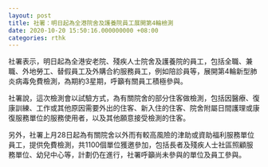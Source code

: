 ```yaml
---
layout: post
title: 社署：明日起為全港院舍及護養院員工展開第4輪檢測
date: 2020-10-20 15:50:16.000000000 +08:00
categories: rthk
---
```


社署表示，明日起為全港安老院、殘疾人士院舍及護養院的員工，包括全職、兼職、外地勞工、替假員工及外購合約服務員工，例如陪診員等，展開第4輪新型肺炎病毒免費檢測，為期約3星期，呼籲有關員工積極參與。

社署說，這次檢測會以試驗方式，為有關院舍的部分住客做檢測，包括因醫療、復康訓練、工作或其他原因需要外出的住客、新入住的住客、院舍附屬日間護理或康復服務單位的服務使用者，以及其他願意接受檢測的住客。

另外，社署上月28日起為有關院舍以外而有較高風險的津助或資助福利服務單位員工，提供免費檢測，共1100個單位獲邀參加，包括長者及殘疾人士社區照顧服務單位、幼兒中心等，計劃仍在進行，社署呼籲尚未參與的單位及員工參與。
